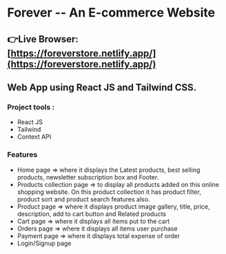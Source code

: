 # Forever -- An E-commerce Website 
## 👉Live Browser: [https://foreverstore.netlify.app/](https://foreverstore.netlify.app/)
## Web App using React JS and Tailwind CSS.

### Project tools :

- React JS
- Tailwind
- Context API

### Features

- Home page => where it displays the Latest products, best selling products, newsletter subscription box and Footer.
- Products collection page => to display all products added on this online shopping website. On this product collection it has product filter, product sort and product search features also.
- Product page => where it displays product image gallery, title, price, description, add to cart button and Related products
- Cart page => where it displays all items put to the cart
- Orders page => where it displays all items user purchase
- Payment page => where it displays total expense of order
- Login/Signup page
